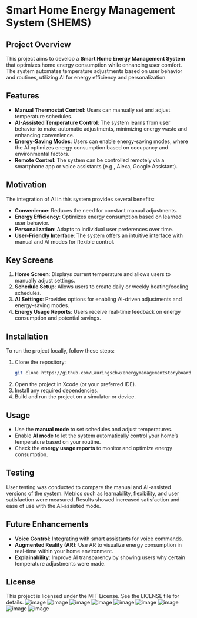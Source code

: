 # Smart Home Energy Management System (SHEMS)

## Project Overview
This project aims to develop a **Smart Home Energy Management System** that optimizes home energy consumption while enhancing user comfort. The system automates temperature adjustments based on user behavior and routines, utilizing AI for energy efficiency and personalization.

## Features
- **Manual Thermostat Control**: Users can manually set and adjust temperature schedules.
- **AI-Assisted Temperature Control**: The system learns from user behavior to make automatic adjustments, minimizing energy waste and enhancing convenience.
- **Energy-Saving Modes**: Users can enable energy-saving modes, where the AI optimizes energy consumption based on occupancy and environmental factors.
- **Remote Control**: The system can be controlled remotely via a smartphone app or voice assistants (e.g., Alexa, Google Assistant).

## Motivation
The integration of AI in this system provides several benefits:
- **Convenience**: Reduces the need for constant manual adjustments.
- **Energy Efficiency**: Optimizes energy consumption based on learned user behavior.
- **Personalization**: Adapts to individual user preferences over time.
- **User-Friendly Interface**: The system offers an intuitive interface with manual and AI modes for flexible control.

## Key Screens
1. **Home Screen**: Displays current temperature and allows users to manually adjust settings.
2. **Schedule Setup**: Allows users to create daily or weekly heating/cooling schedules.
3. **AI Settings**: Provides options for enabling AI-driven adjustments and energy-saving modes.
4. **Energy Usage Reports**: Users receive real-time feedback on energy consumption and potential savings.

## Installation
To run the project locally, follow these steps:
1. Clone the repository:
   ```bash
   git clone https://github.com/Lauringschw/energymanagementstoryboard.git
   ```
2. Open the project in Xcode (or your preferred IDE).
3. Install any required dependencies.
4. Build and run the project on a simulator or device.

## Usage
- Use the **manual mode** to set schedules and adjust temperatures.
- Enable **AI mode** to let the system automatically control your home’s temperature based on your routine.
- Check the **energy usage reports** to monitor and optimize energy consumption.

## Testing
User testing was conducted to compare the manual and AI-assisted versions of the system. Metrics such as learnability, flexibility, and user satisfaction were measured. Results showed increased satisfaction and ease of use with the AI-assisted mode.

## Future Enhancements
- **Voice Control**: Integrating with smart assistants for voice commands.
- **Augmented Reality (AR)**: Use AR to visualize energy consumption in real-time within your home environment.
- **Explainability**: Improve AI transparency by showing users why certain temperature adjustments were made.

## License
This project is licensed under the MIT License. See the LICENSE file for details.
![image](https://github.com/user-attachments/assets/9eb1bd83-3709-46cc-b12e-261092c6b836)
![image](https://github.com/user-attachments/assets/f27b9918-ea17-40b5-b843-3523b4c06f4a)
![image](https://github.com/user-attachments/assets/30ea78d8-f53e-4050-b415-99acaacaa60f)
![image](https://github.com/user-attachments/assets/97238e3c-fc2b-4352-88cd-108bd26b6286)
![image](https://github.com/user-attachments/assets/3dc300cb-9e81-4fa1-a382-ca458bff5bb9)
![image](https://github.com/user-attachments/assets/c08848a4-b588-4a86-a42c-fa7bc634c7e1)
![image](https://github.com/user-attachments/assets/c1f6ab96-135b-4cab-bcfd-bb7a5fc39bfe)
![image](https://github.com/user-attachments/assets/a535f3e9-c517-413b-8edd-d7f17ba38cf2)
![image](https://github.com/user-attachments/assets/789f3c07-7ee9-4fa3-9c65-0fc6812c9301)




